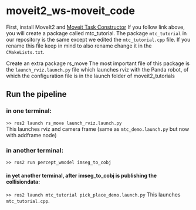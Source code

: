 # moveit2_ws-moveit_code
First, install MoveIt2 and [Moveit Task Constructor](https://moveit.picknik.ai/humble/doc/tutorials/pick_and_place_with_moveit_task_constructor/pick_and_place_with_moveit_task_constructor.html)
If you follow link above, you will create a package called mtc_tutorial. The package `mtc_tutorial` in our repository is the same except we edited 
the `mtc_tutorial.cpp` file. If you rename this file keep in mind to also rename change it in the `CMakeLists.txt`.

Create an extra package rs_move
The most important file of this package is the `launch_rviz.launch.py` file which launches rviz with the Panda robot, of which the
configuration file is in the launch folder of moveit2_tutorials


## Run the pipeline  
### in one terminal:  
`>> ros2 launch rs_move launch_rviz.launch.py`   
This launches rviz and camera frame (same as `mtc_demo.launch.py` but now with addframe node)

### in another terminal:  
`>> ros2 run percept_wmodel imseg_to_cobj`

#### in yet another terminal, after imseg_to_cobj is publishing the collisiondata:  
`>> ros2 launch mtc_tutorial pick_place_demo.launch.py`
This launches `mtc_tutorial.cpp`.
